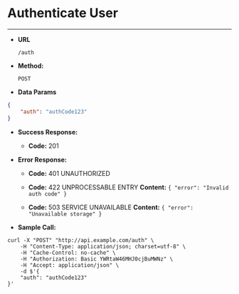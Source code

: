 ﻿# Authenticate User

----

* **URL**

    `/auth`

* **Method:**

    `POST`
  
* **Data Params**

```json
{
	"auth": "authCode123"
}

```

* **Success Response:**
    * **Code:** 201
 
* **Error Response:**

    * **Code:** 401 UNAUTHORIZED

    * **Code:** 422 UNPROCESSABLE ENTRY
      **Content:** `{ "error": "Invalid auth code" }`

    * **Code:** 503 SERVICE UNAVAILABLE 
      **Content:** `{ "error": "Unavailable storage" }`

* **Sample Call:**

```
curl -X "POST" "http://api.example.com/auth" \
	-H "Content-Type: application/json; charset=utf-8" \
	-H "Cache-Control: no-cache" \
	-H "Authorization: Basic YWRtaW46MHJ0cjBuMWNz" \
	-H "Accept: application/json" \
	-d $'{
	"auth": "authCode123"
}'



```